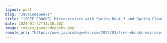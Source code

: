 ```yaml
---
layout: post
blog: "JavaCodeGeeks"
title: "[FREE EBOOKS] Microservices with Spring Boot 3 and Spring Cloud – Third Edition, Artificial Intelligence in Practice & Four More Best Selling Titles"
date: 2024-01-27T11:30:30Z
image: images/javacodegeeks.png
remote_url: "https://www.javacodegeeks.com/2024/01/free-ebooks-microservices-with-spring-boot-3-and-spring-cloud-third-edition-artificial-intelligence-in-practice-four-more-best-selling-titles.html"
---
```

